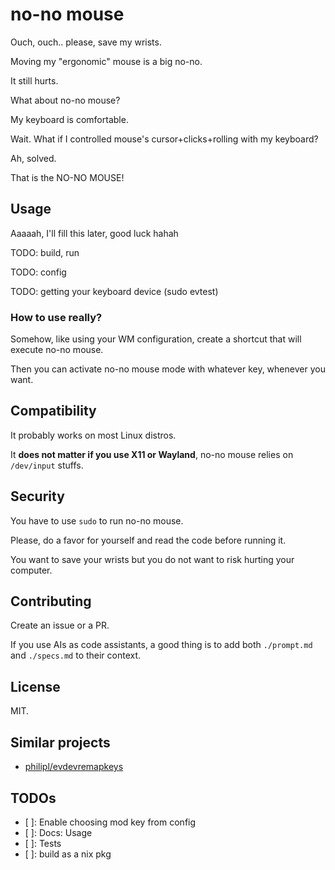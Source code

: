 # no-no mouse

Ouch, ouch.. please, save my wrists.

Moving my "ergonomic" mouse is a big no-no.

It still hurts.

What about no-no mouse?

My keyboard is comfortable.

Wait. What if I controlled mouse's cursor+clicks+rolling
with my keyboard?

Ah, solved.

That is the NO-NO MOUSE!

## Usage

Aaaaah, I'll fill this later, good luck hahah

TODO: build, run

TODO: config

TODO: getting your keyboard device (sudo evtest)

### How to use really?

Somehow, like using your WM configuration, create a shortcut that will
execute no-no mouse.

Then you can activate no-no mouse mode with whatever key, whenever you want.

## Compatibility

It probably works on most Linux distros.

It **does not matter if you use X11 or Wayland**,
no-no mouse relies on `/dev/input` stuffs.

## Security

You have to use `sudo` to run no-no mouse.

Please, do a favor for yourself and read the code
before running it.

You want to save your wrists but you do not want to
risk hurting your computer.

## Contributing

Create an issue or a PR.

If you use AIs as code assistants, a good thing is to add both `./prompt.md`
and `./specs.md` to their context.

## License

MIT.

## Similar projects

- [philipl/evdevremapkeys](https://github.com/philipl/evdevremapkeys)

## TODOs

- [ ]: Enable choosing mod key from config
- [ ]: Docs: Usage
- [ ]: Tests
- [ ]: build as a nix pkg
